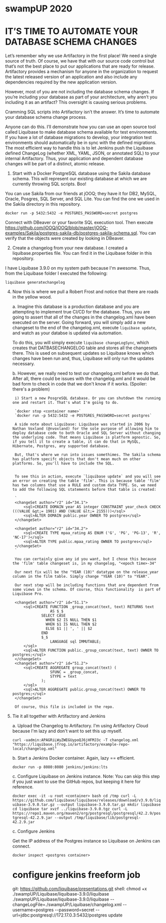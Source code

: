 

# swampUP 2020
# IT’S TIME TO AUTOMATE YOUR DATABASE SCHEMA CHANGES

Let’s remember why we use Artifactory in the first place! We need a single source of truth. Of course, we have that with our source code control but that’s not the best place to put our applications that are ready for release. Artifactory provides a mechanism for anyone in the organization to request the latest released version of an application and also include any dependencies required by the new application version.

However, most of you are not including the database schema changes. If you’re including your database as part of your architecture, why aren’t you including it as an artifact? This oversight is causing serious problems.

Cramming SQL scripts into Artifactory isn’t the answer. It’s time to automate your database schema change process.

Anyone can do this. I’ll demonstrate how you can use an open source tool called Liquibase to make database schema available for test environments. If you have a lot of database migrations to develop, your integration test environments should automatically be in sync with the defined migrations. The most efficient way to handle this is to let Jenkins push the Liquibase defined ChangeLog (whether XML, YAML, JSON, or annotated SQL) to your internal Artifactory. Thus, your application and dependent database changes will be part of a distinct, atomic release.

1. Start with a Docker PostgreSQL database using the Sakila database schema. This will represent our existing database at which we are currently throwing SQL scripts. Boo!

You can use Sakila from our friends at jOOQ; they have it for DB2, MySQL, Oracle, Posgres, SQL Server, and SQL Lite. You can find the one we used in the Sakila directory in this repository.

`docker run -p 5432:5432 -e POSTGRES_PASSWORD=secret postgres`

Connect with DBeaver or your favorite SQL execution tool. Then execute https://github.com/jOOQ/jOOQ/blob/master/jOOQ-examples/Sakila/postgres-sakila-db/postgres-sakila-schema.sql. You can verify that the objects were created by looking in DBeaver.

2. Create a changelog from your new database. I created a liquibase.properties file. You can find it in the Liquibase folder in this repository.
	
I have Liquibase 3.9.0 on my system path because I'm awesome. Thus, from the Liquibase folder I executed the following:

`liquibase generatechangelog`



4. Now this is where we pull a Robert Frost and notice that there are roads in the yellow wood. 


	a. Imagine this database is a production database and you are attempting to implement true CI/CD for the database. Thus, you are going to assert that all of the changes in the changelog.xml have been executed on the server. Going forward, you will simply add a new changeset to the end of the changelog.xml, execute `liquibase update`, and watch as your databse is updated via automation.
	
	To do this, you will simply execute `liquibase changeLogSync`, which creates that DATBASECHANGELOG table and stores all the changesets there. This is used on subsequent updates so Liquibase knows which changes have been run and, thus, Liquibase will only run the updates necessary.
	
	
	b. However, we really need to test our changelog.xml before we do that. After all, there could be issues with the changelog.xml and it would be bad form to check in code that we don't know if it works. (Spoiler: there's a problem)
	
		i) Start a new PosgreSQL database. Or you can shutdown the running one and restart it. That's what I'm going to do.

		`docker stop <container name>`
		`docker run -p 5432:5432 -e POSTGRES_PASSWORD=secret postgres`
	
		A side note about Liquibase: Liquibase was started in 2006 by Nathan Voxland (@nvoxland) for the sole purpose of allowing him to deploy database code to both Oracle and SQL Server without changing the underlying code. That means Liquibase is platform agnostic. So, if you tell it to create a table, it can do that in MySQL, Hibernate, Postgres, any supported database.
		
		But, that's where we run into issues somethimes. The Sakila schema has platform specifc objects that don't mean much on other platforms. So, you'll have to include the SQL.


		To see this in action, execute `liquibase update` and you will see an error on creating the table 'film'. This is because table 'film' has two columns that use a RULE and custom data TYPE. So, we need to add the following SQL statements before that table is created:
		
		`
		<changeSet author="r2" id="34.1">
			<sql>CREATE DOMAIN year AS integer CONSTRAINT year_check CHECK (((VALUE &gt;= 1901) AND (VALUE &lt;= 2155)))</sql>
			<sql>ALTER DOMAIN public.year OWNER TO postgres</sql>
		</changeSet>

		<changeSet author="r2" id="34.2">
			<sql>CREATE TYPE mpaa_rating AS ENUM ('G', 'PG', 'PG-13', 'R', 'NC-17')</sql>
			<sql>ALTER TYPE public.mpaa_rating OWNER TO postgres</sql>
		</changeSet>
		`

		You can certainly give any id you want, but I chose this because the 'film' table changeset is, in my changelog, "<epoch time>-34"
		
		Our next fix will be the "YEAR (10)" datatype on the release_year column in the film table. Simply change "YEAR (10)" to "YEAR".
		
		Our next step will be including functions that are dependent from some views in the schema. Of course, this functionality  is part of Liquibase Pro.
		
		<changeSet author="r2" id="51.1">
			<sql>CREATE FUNCTION _group_concat(text, text) RETURNS text
						AS $_$
					SELECT CASE
					  WHEN $2 IS NULL THEN $1
					  WHEN $1 IS NULL THEN $2
					  ELSE $1 || ', ' || $2
					END
					$_$
						LANGUAGE sql IMMUTABLE;
			</sql>
			<sql>ALTER FUNCTION public._group_concat(text, text) OWNER TO postgres;</sql>
		</changeSet>
		<changeSet author="r2" id="51.2">
			<sql>CREATE AGGREGATE group_concat(text) (
						SFUNC = _group_concat,
						STYPE = text
					);
			</sql>
			<sql>ALTER AGGREGATE public.group_concat(text) OWNER TO postgres;</sql>
		</changeSet>

		Of course, this file is included in the repo.

5. Tie it all together with Artifactory and Jenkins

	a. Upload the Changelog to Artifactory. I'm using Artifactory Cloud because I'm lazy and don't want to set this up myself.
	
	`curl -uadmin:APAGRiLWyZWEGUypoQJ6jHFMJ3c -T changelog.xml "https://liquibase.jfrog.io/artifactory/example-repo-local/changelog.xml"`
	
	b. Start a Jenkins Docker container. Again, lazy == efficient.
	
	`docker run -p 8080:8080 jenkins/jenkins:lts`
	
	c. Configure Liquibase on Jenkins instance. Note: You can skip this step if you just want to use the GitHub repos, but keeping it here for reference.
		
	`
	docker exec -it -u root <container> bash
	cd /tmp
	curl -L https://github.com/liquibase/liquibase/releases/download/v3.9.0/liquibase-3.9.0.tar.gz --output liquibase-3.9.0.tar.gz
	mkdir liquibase
	cd liquibase
	tar xvzf ../liquibase-3.9.0.tgz
	curl -L https://repo1.maven.org/maven2/org/postgresql/postgresql/42.2.9/postgresql-42.2.9.jar --output /tmp/liquibase/lib/postgresql-42.2.9.jar
	`
	
	c. Configure Jenkins
	
	Get the IP address of the Postgres instance so Liquibase on Jenkins can connect.
	
	`docker inspect <postgres container>`
	
	# configure jenkins freeform job
	
	git: https://github.com/liquibase/presentations.git
	shell: 
		chmod +x ./swampUP/Liquibase/liquibase-3.9.0/liquibase
		./swampUP/Liquibase/liquibase-3.9.0/liquibase --changeLogFile=./swampUP/Liquibase/changelog.xml --username=postgres --password=secret --url=jdbc:postgresql://172.17.0.3:5432/postgres update
	

